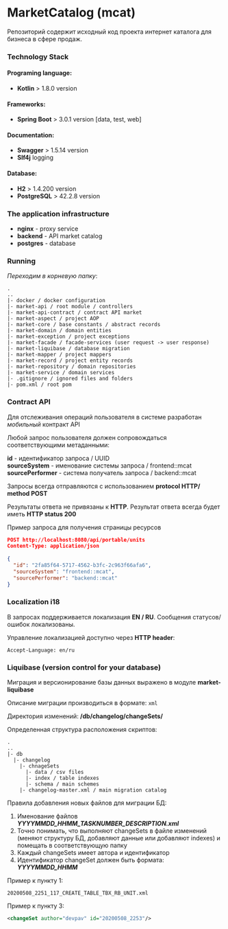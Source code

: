 # MarketCatalog (mcat)

Репозиторий содержит исходный код проекта интернет каталога для бизнеса в сфере продаж. 

### Technology Stack

#### Programing language: 
- **Kotlin** > 1.8.0 version

#### Frameworks:
- **Spring Boot** > 3.0.1 version [data, test, web]

#### Documentation:
- **Swagger** > 1.5.14 version
- **Slf4j** logging

#### Database:
- **H2** > 1.4.200 version
- **PostgreSQL** > 42.2.8 version

### The application infrastructure

- **nginx** - proxy service
- **backend** - API market catalog
- **postgres** - database

### Running

*Переходим в корневую папку*:

```
.
..
|- docker / docker configuration
|- market-api / root module / controllers
|- market-api-contract / contract API market
|- market-aspect / project AOP
|- market-core / base constants / abstract records
|- market-domain / domain entities
|- market-exception / project exceptions
|- market-facade / facade-services (user request -> user response)
|- market-liquibase / database migration
|- market-mapper / project mappers
|- market-record / project entity records
|- market-repository / domain repositories
|- market-service / domain services
|- .gitignore / ignored files and folders
|- pom.xml / root pom
```

### Contract API

Для отслеживания операций пользователя в системе разработан _мобильный_ контракт API

Любой запрос пользователя должен сопровождаться соответствующими метаданными:

**id** - идентификатор запроса / UUID<br>
**sourceSystem** - именование системы запроса / frontend::mcat<br>
**sourcePerformer** - система получатель запроса / backend::mcat

Запросы всегда отправляются с использованием **protocol HTTP/ method POST**

Результаты ответа не привязаны к **HTTP**. Результат ответа всегда будет иметь **HTTP status 200**

Пример запроса для получения страницы ресурсов

```json
POST http://localhost:8080/api/portable/units
Content-Type: application/json
        
{
  "id": "2fa85f64-5717-4562-b3fc-2c963f66afa6",
  "sourceSystem": "frontend::mcat",
  "sourcePerformer": "backend::mcat"
}
```

### Localization i18
В запросах поддерживается локализация **EN / RU**. Сообщения статусов/ошибок локализованы.

Управление локализацией доступно через **HTTP header**:

```text
Accept-Language: en/ru
```

### Liquibase (version control for your database)

Миграция и версионирование базы данных выражено в модуле **market-liquibase**

Описание миграции производиться в формате: ``xml``


Директория изменений: **/db/changelog/changeSets/**

Определенная структура расположения скриптов:

```
.
..
|- db
  |- changelog
    |- chnageSets
      |- data / csv files
      |- index / table indexes
      |- schema / main schemes
    |- changelog-master.xml / main migration catalog
```

Правила добавления новых файлов для миграции БД:

1) Именование файлов **_YYYYMMDD_HHMM_TASKNUMBER_DESCRIPTION.xml_**
2) Точно понимать, что выполняют changeSets в файле изменений (меняют структуру БД, добавляют данные или добавляют indexes) и помещать в соответствующую папку
3) Каждый changeSets имеет автора и идентификатор
4) Идентификатор changeSet должен быть формата: _**YYYYMMDD_HHMM**_

Пример к пункту 1:

```text
20200508_2251_117_CREATE_TABLE_TBX_RB_UNIT.xml
```

Пример к пункту 3:

```xml
<changeSet author="devpav" id="20200508_2253"/>
```
